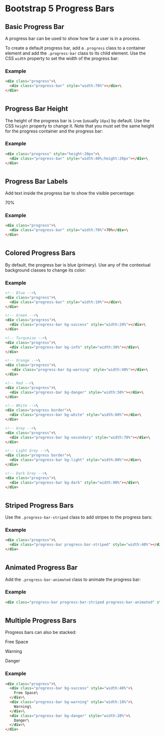 Bootstrap 5 Progress Bars
=========================

Basic Progress Bar
------------------

A progress bar can be used to show how far a user is in a process.

To create a default progress bar, add a `.progress` class to a container element and add the `.progress-bar` class to its child element. Use the CSS `width` property to set the width of the progress bar:

### Example
``` html
<div class="progress">\
  <div class="progress-bar" style="width:70%"></div>\
</div>
```
#

Progress Bar Height
-------------------

The height of the progress bar is `1rem` (usually `16px`) by default. Use the CSS `height` property to change it. Note that you must set the same height for the progress container and the progress bar:

### Example
``` html
<div class="progress" style="height:20px">\
  <div class="progress-bar" style="width:40%;height:20px"></div>\
</div>
```

#

Progress Bar Labels
-------------------

Add text inside the progress bar to show the visible percentage:

70%

### Example
``` html
<div class="progress">\
  <div class="progress-bar" style="width:70%">70%</div>\
</div>
```
#

#

Colored Progress Bars
---------------------

By default, the progress bar is blue (primary). Use any of the contextual background classes to change its color:

### Example
``` html
<!-- Blue -->\
<div class="progress">\
  <div class="progress-bar" style="width:10%"></div>\
</div>

<!-- Green -->\
<div class="progress">\
  <div class="progress-bar bg-success" style="width:20%"></div>\
</div>

<!-- Turquoise -->\
<div class="progress">\
  <div class="progress-bar bg-info" style="width:30%"></div>\
</div>

<!-- Orange -->\
<div class="progress">\
   <div class="progress-bar bg-warning" style="width:40%"></div>\
</div>

<!-- Red -->\
<div class="progress">\
  <div class="progress-bar bg-danger" style="width:50%"></div>\
</div>

<!-- White -->\
<div class="progress border">\
  <div class="progress-bar bg-white" style="width:60%"></div>\
</div>

<!-- Grey -->\
<div class="progress">\
  <div class="progress-bar bg-secondary" style="width:70%"></div>\
</div>

<!-- Light Grey -->\
<div class="progress border">\
  <div class="progress-bar bg-light" style="width:80%"></div>\
</div>

<!-- Dark Grey -->\
<div class="progress">\
  <div class="progress-bar bg-dark" style="width:90%"></div>\
</div>
```
#

Striped Progress Bars
---------------------

Use the `.progress-bar-striped` class to add stripes to the progress bars:

### Example
``` html
<div class="progress">\
  <div class="progress-bar progress-bar-striped" style="width:40%"></div>\
</div>
```
#

Animated Progress Bar
---------------------

Add the `.progress-bar-animated` class to animate the progress bar:

### Example
``` html
<div class="progress-bar progress-bar-striped progress-bar-animated" style="width:40%"></div>
```
#

Multiple Progress Bars
----------------------

Progress bars can also be stacked:

Free Space

Warning

Danger

### Example
``` html
<div class="progress">\
  <div class="progress-bar bg-success" style="width:40%">\
    Free Space\
  </div>\
  <div class="progress-bar bg-warning" style="width:10%">\
    Warning\
  </div>\
  <div class="progress-bar bg-danger" style="width:20%">\
    Danger\
  </div>\
</div>
```